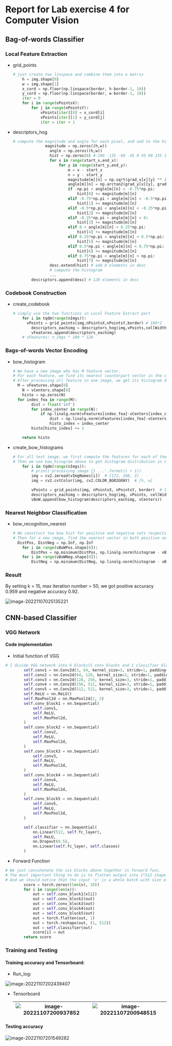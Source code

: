 # Report for Lab exercise 4 for Computer Vision

## Bag-of-words Classifier

### Local Feature Extraction

- grid_points

  ```python
  # just create two linspace and combine them into a matrix
      h = img.shape[0]
      w = img.shape[1]
      x_cord = np.floor(np.linspace(border, h-border-1, 10))
      y_cord = np.floor(np.linspace(border, w-border-1, 10))
      iter = 0
      for i in range(nPointsX):
          for j in range(nPointsY):
              vPoints[iter][0] = x_cord[i]
              vPoints[iter][1] = y_cord[j]
              iter = iter + 1
  ```

- descriptors_hog

  ```python
  # compute the magnitude and angle for each pixel, and add to the histgram by finding the scope where the angle is. each desc has 8 pin hist. 16 pixel makes up the 128 pin dictionary feature
      			magnitude = np.zeros((h,w))
                  angle = np.zeros((h,w))
                  hist = np.zeros(8) #-180 -135 -90 -45 0 45 90 135 180
                  for x in range(start_x,end_x):
                      for y in range(start_y,end_y):
                          m = x - start_x
                          n = y - start_y
                          magnitude[m][n] = np.sqrt(grad_x[x][y] ** 2 + grad_y[x][y] ** 2)
                          angle[m][n] = np.arctan2(grad_y[x][y], grad_x[x][y])
                          if -np.pi < angle[m][n] < -0.75*np.pi:
                              hist[0] += magnitude[m][n]
                          elif -0.75*np.pi < angle[m][n] < -0.5*np.pi:
                              hist[1] += magnitude[m][n]
                          elif -0.5*np.pi < angle[m][n] < -0.25*np.pi:
                              hist[2] += magnitude[m][n]
                          elif -0.25*np.pi < angle[m][n] < 0:
                              hist[3] += magnitude[m][n]
                          elif 0 < angle[m][n] < 0.25*np.pi:
                              hist[4] += magnitude[m][n]
                          elif 0.25*np.pi < angle[m][n] < 0.5*np.pi:
                              hist[5] += magnitude[m][n]
                          elif 0.5*np.pi < angle[m][n] < 0.75*np.pi:
                              hist[6] += magnitude[m][n]
                          elif 0.75*np.pi < angle[m][n] < np.pi:
                              hist[7] += magnitude[m][n]
                  desc.extend(hist) # add 8 elements in desc
                  # compute the histogram
                  ...
          descriptors.append(desc) # 128 elements in desc
  ```

### Codebook Construction

- create_codebook

  ```python
  # simply use the two functions in Local Feature Extract part
      for i in tqdm(range(nImgs)):
      	vPoints = grid_points(img,nPointsX,nPointsY,border) # 100*2
          descriptors_eachimg = descriptors_hog(img,vPoints,cellWidth,cellHeight) # 100*128
          vFeatures.append(descriptors_eachimg)
      # vFeatures: n_imgs * 100 * 128
  ```

### Bags-of-words Vector Encoding

- bow_histogram

  ```python
  # We have a new image who has M feature vector.
  # For each feature, we find its nearest counterpart vector in the codebook, add to histogram
  # After processing all feature in one image, we get its histogram distribution in our codebook
  	M = vFeatures.shape[0]
      N = vCenters.shape[0]
      histo = np.zeros(N)
  	for index_fea in range(M):
          dist = float('inf')
          for index_center in range(N):
              if np.linalg.norm(vFeatures[index_fea]-vCenters[index_center]) < dist:
                  dist = np.linalg.norm(vFeatures[index_fea]-vCenters[index_center])
                  histo_index = index_center
          histo[histo_index] += 1
  
      return histo
  ```

- create_bow_histograms

  ```python
  # For all test image, we first compute the features for each of them.
  # Then we use bow_hisogram above to get histogram distribution in codebook for each of them
      for i in tqdm(range(nImgs)):
          # print('processing image {} ...'.format(i + 1))
          img = cv2.imread(vImgNames[i])  # [172, 208, 3]
          img = cv2.cvtColor(img, cv2.COLOR_BGR2GRAY)  # [h, w]
  
          vPoints = grid_points(img, nPointsX, nPointsY, border)  # 100*2
          descriptors_eachimg = descriptors_hog(img, vPoints, cellWidth, cellHeight)  # 100*128
          vBoW.append(bow_histogram(descriptors_eachimg, vCenters))
  ```

### Nearest Neighbor Classification

- bow_recognition_nearest

  ```python
  # We construct two bow hist for positive and negative sets respectively.
  # Then for a new image, find the nearest vector in both positive and negative bow hist, if it's closer in positive one, we define it's positive, vice versa.
  	DistPos, DistNeg = np.Inf, np.Inf
      for i in range(vBoWPos.shape[0]):
          DistPos = np.minimum(DistPos, np.linalg.norm(histogram - vBoWPos[i]))
      for i in range(vBoWNeg.shape[0]):
          DistNeg = np.minimum(DistNeg, np.linalg.norm(histogram - vBoWNeg[i]))
  ```

### Result

By setting k = 15, max iteration number = 50, we got positive accuracy 0.959 and negative accuracy 0.92.

![image-20221107025135221](C:\Users\lenovo\AppData\Roaming\Typora\typora-user-images\image-20221107025135221.png)



## CNN-based Classifier

### VGG Network

#### Code implementation

- Initial function of VGG

```python
# I divide VGG network into 6 blocks(5 conv blocks and 1 classifier blocks). By computing the pixel number changes after each blocks, the parameters of stride can be computed as 1
    	self.conv1 = nn.Conv2d(3, 64, kernel_size=3, stride=1, padding=1)
        self.conv2 = nn.Conv2d(64, 128, kernel_size=3, stride=1, padding=1)
        self.conv3 = nn.Conv2d(128, 256, kernel_size=3, stride=1, padding=1)
        self.conv4 = nn.Conv2d(256, 512, kernel_size=3, stride=1, padding=1)
        self.conv5 = nn.Conv2d(512, 512, kernel_size=3, stride=1, padding=1)
        self.ReLU = nn.ReLU()
        self.MaxPool2d = nn.MaxPool2d(2, 2)
        self.conv_block1 = nn.Sequential(
            self.conv1,
            self.ReLU,
            self.MaxPool2d,
        )
        self.conv_block2 = nn.Sequential(
            self.conv2,
            self.ReLU,
            self.MaxPool2d,
        )
        self.conv_block3 = nn.Sequential(
            self.conv3,
            self.ReLU,
            self.MaxPool2d,
        )
        self.conv_block4 = nn.Sequential(
            self.conv4,
            self.ReLU,
            self.MaxPool2d,
        )
        self.conv_block5 = nn.Sequential(
            self.conv5,
            self.ReLU,
            self.MaxPool2d,
        )

        self.classifier = nn.Sequential(
            nn.Linear(512, self.fc_layer),
            self.ReLU,
            nn.Dropout(0.5),
            nn.Linear(self.fc_layer, self.classes)
        )
```

- Forward Function

```python
# We just concatenate the six blocks above together in forward func.
# The most important thing to do is to flatten output into 1*512 shape between block5 and classifier.
# And we should notice that the input 'x' is a whole batch with size of 128. So we need to use a for loop to divide the computing into 128 parts to get 128 scores and concatenate them.
    	score = torch.zeros((len(x), 10))
        for i in range(len(x)):
            out = self.conv_block1(x[i])
            out = self.conv_block2(out)
            out = self.conv_block3(out)
            out = self.conv_block4(out)
            out = self.conv_block5(out)
            out = torch.flatten(out, 1)
            out = torch.reshape(out, (1, 512))
            out = self.classifier(out)
            score[i] = out
        return score
```



### Training and Testing

#### Training accuracy and Tensorboard:

- Run_log:

![image-20221107202439407](C:\Users\lenovo\AppData\Roaming\Typora\typora-user-images\image-20221107202439407.png)

- Tensorboard

  | <img src="C:\Users\lenovo\AppData\Roaming\Typora\typora-user-images\image-20221107200937852.png" alt="image-20221107200937852"  /> | <img src="C:\Users\lenovo\AppData\Roaming\Typora\typora-user-images\image-20221107200948515.png" alt="image-20221107200948515"  /> |
  | ------------------------------------------------------------ | ------------------------------------------------------------ |

  

#### Testing accuracy

![image-20221107201549282](C:\Users\lenovo\AppData\Roaming\Typora\typora-user-images\image-20221107201549282.png)